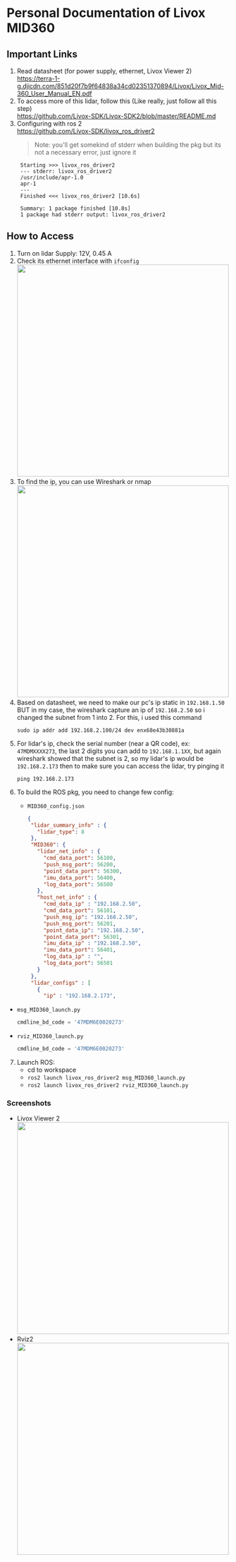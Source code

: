 # Personal Documentation of Livox MID360

## Important Links
1. Read datasheet (for power supply, ethernet, Livox Viewer 2)   
   https://terra-1-g.djicdn.com/851d20f7b9f64838a34cd02351370894/Livox/Livox_Mid-360_User_Manual_EN.pdf 
2. To access more of this lidar, follow this (Like really, just follow all this step)   
   https://github.com/Livox-SDK/Livox-SDK2/blob/master/README.md
3. Configuring with ros 2    
   https://github.com/Livox-SDK/livox_ros_driver2
      > Note: you'll get somekind of stderr when building the pkg but its not a necessary error, just ignore it
   ```
    Starting >>> livox_ros_driver2
    --- stderr: livox_ros_driver2                                
    /usr/include/apr-1.0
    apr-1
    ---
    Finished <<< livox_ros_driver2 [10.6s]

    Summary: 1 package finished [10.8s]
    1 package had stderr output: livox_ros_driver2
    ```

## How to Access
1. Turn on lidar
   Supply: 12V, 0.45 A
2. Check its ethernet interface with ```ifconfig```    
   <img src="https://github.com/user-attachments/assets/37026e04-8c4a-4851-83a7-0db9d751cb24" width="480">   
3. To find the ip, you can use Wireshark or nmap    
   <img src="https://github.com/user-attachments/assets/84d622ca-859b-4503-b2ff-97154aea3c7d" width="480">   
4. Based on datasheet, we need to make our pc's ip static in ```192.168.1.50``` BUT in my case, the wireshark capture an ip of ```192.168.2.50``` so i changed the subnet from 1 into 2. For this, i used this command    
   ```
   sudo ip addr add 192.168.2.100/24 dev enx68e43b30881a
   ```
5. For lidar's ip, check the serial number (near a QR code), ex:  ```47MDMXXXX273```, the last 2 digits you can add to ```192.168.1.1XX```, but again wireshark showed that the subnet is 2, so my lidar's ip would be
   ```192.168.2.173```
then to make sure you can access the lidar, try pinging it   
   ```
   ping 192.168.2.173
   ```
6. To build the ROS pkg, you need to change few config:
   - ```MID360_config.json```
     
     ```json
     {
      "lidar_summary_info" : {
        "lidar_type": 8
      },
      "MID360": {
        "lidar_net_info" : {
          "cmd_data_port": 56100,
          "push_msg_port": 56200,
          "point_data_port": 56300,
          "imu_data_port": 56400,
          "log_data_port": 56500
        },
        "host_net_info" : {
          "cmd_data_ip" : "192.168.2.50",
          "cmd_data_port": 56101,
          "push_msg_ip": "192.168.2.50",
          "push_msg_port": 56201,
          "point_data_ip": "192.168.2.50",
          "point_data_port": 56301,
          "imu_data_ip" : "192.168.2.50",
          "imu_data_port": 56401,
          "log_data_ip" : "",
          "log_data_port": 56501
        }
      },
      "lidar_configs" : [
        {
          "ip" : "192.168.2.173",
      ```
- ```msg_MID360_launch.py```
  
    ```py
    cmdline_bd_code = '47MDM6E0020273'
    ```
- ```rviz_MID360_launch.py```
  
    ```py
    cmdline_bd_code = '47MDM6E0020273'
    ```
7. Launch ROS:
   - cd to workspace
   - ```ros2 launch livox_ros_driver2 msg_MID360_launch.py```
   - ```ros2 launch livox_ros_driver2 rviz_MID360_launch.py```
  
### Screenshots
- Livox Viewer 2    
  <img src="https://github.com/user-attachments/assets/316525d1-12c3-4afb-9bb5-ef0cd835a185" width="480">    
- Rviz2    
  <img src="https://github.com/user-attachments/assets/171fed84-df33-4b34-9bcd-4e10376d5b2c" width="480">


